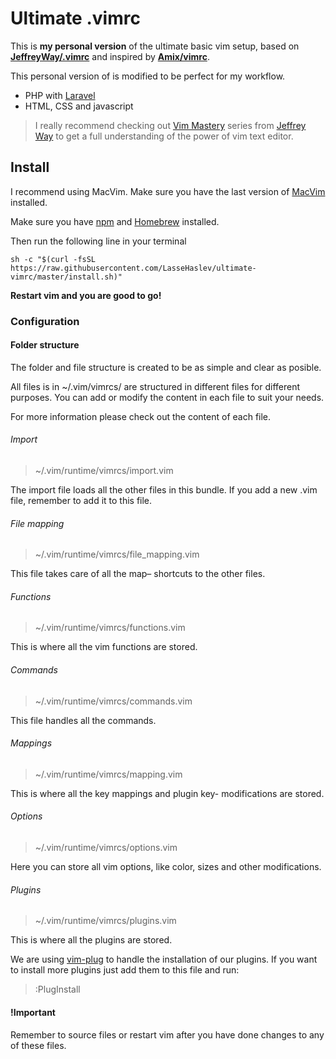# Ultimate .vimrc
This is **my personal version** of the ultimate basic vim setup, based on [**JeffreyWay/.vimrc**](https://gist.github.com/JeffreyWay/6753834) and inspired by [**Amix/vimrc**](https://github.com/amix/vimrc).

This personal version of is modified to be perfect for my workflow.
- PHP with [Laravel](https://laravel.com)
- HTML, CSS and javascript

> I really recommend checking out [Vim Mastery](https://laracasts.com/series/vim-mastery) series from [Jeffrey Way](https://twitter.com/jeffrey_way) to get a full understanding of the power of vim text editor.

## Install

I recommend using MacVim. Make sure you have the last version of [MacVim](https://code.google.com/p/macvim/) installed.

Make sure you have [npm](https://brew.sh/index_no) and [Homebrew](https://brew.sh/index_no) installed.

Then run the following line in your terminal

```sh -c "$(curl -fsSL https://raw.githubusercontent.com/LasseHaslev/ultimate-vimrc/master/install.sh)"```

**Restart vim and you are good to go!**

### Configuration
#### Folder structure
The folder and file structure is created to be as simple and clear as posible.

All files is in ~/.vim/vimrcs/ are structured in different files for different purposes.
You can add or modify the content in each file to suit your needs.

For more information please check out the content of each file.

###### Import 
> ~/.vim/runtime/vimrcs/import.vim

The import file loads all the other files in this bundle.
If you add a new .vim file, remember to add it to this file.

###### File mapping 
> ~/.vim/runtime/vimrcs/file_mapping.vim

This file takes care of all the map– shortcuts to the other files.

###### Functions 
> ~/.vim/runtime/vimrcs/functions.vim

This is where all the vim functions are stored.

###### Commands 
> ~/.vim/runtime/vimrcs/commands.vim

This file handles all the commands.

###### Mappings 
> ~/.vim/runtime/vimrcs/mapping.vim

This is where all the key mappings and plugin key- modifications are stored.

###### Options 
> ~/.vim/runtime/vimrcs/options.vim

Here you can store all vim options, like color, sizes and other modifications.

###### Plugins 
> ~/.vim/runtime/vimrcs/plugins.vim

This is where all the plugins are stored.

We are using [vim-plug](https://github.com/junegunn/vim-plug) to handle the installation of our plugins.
If you want to install more plugins just add them to this file and run:
>:PlugInstall

#### !Important
Remember to source files or restart vim after you have done changes to any of these files.

